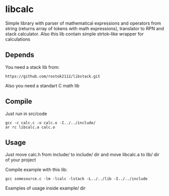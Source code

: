 # libcalc
Simple library with parser of mathematical expressions and operators from string (returns array of tokens with math expressions), translator  to RPN and stack calculator. Also this lib contain simple strtok-like wrapper for calculations

## Depends

You need  a stack lib from: 
```
https://github.com/rostok2112/libstack.git
``` 
Also you need a standart C math lib 

## Compile

Just run in src/code
```
gcc -c calc.c -o calc.o -I../../include/
ar rc libcalc.a calc.o
```

## Usage 

Just move calc.h from include/ to include/ dir and move libcalc.a to lib/ dir of your project

Compile example with this lib: 
```
gcc somesource.c -lm -lcalc -lstack -L../../lib -I../../include
```

Examples of usage inside example/ dir
